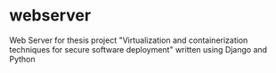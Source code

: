 # webserver
Web Server for thesis project "Virtualization and containerization techniques for secure software deployment" written using Django and Python
